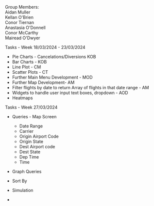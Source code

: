 Group Members: <br />
Aidan Muller <br />
Kellan O'Brien <br />
Conor Tiernan <br />
Anastasia O'Donnell <br />
Conor McCarthy <br />
Mairead O'Dwyer <br />

Tasks - Week 18/03/2024 - 23/03/2024
- Pie Charts - Cancelations/Diversions KOB
- Bar Charts - KOB
- Line Plot - CM
- Scatter Plots - CT
- Further Main Menu Development - MOD
- Further Map Development- AM
- Filter flights by date to return Array of flights in that date range - AM
- Widgets to handle user input text boxes, dropdown - AOD
- Heatmaps 


Tasks - Week 27/03/2024
- Queries - Map Screen
    - Date Range
    - Carrier
    - Origin Airport Code
    - Origin State
    - Dest Airport code
    - Dest State
    - Dep Time
    -  Time
 
- Graph Queries
- Sort By
- Simulation
- 
